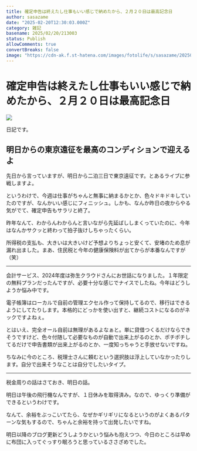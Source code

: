 ```yaml
---
title: 確定申告は終えたし仕事もいい感じで納めたから、２月２０日は最高記念日
author: sasazame
date: "2025-02-20T12:30:03.000Z"
category: 雑記
basename: 2025/02/20/213003
status: Publish
allowComments: true
convertBreaks: false
image: "https://cdn-ak.f.st-hatena.com/images/fotolife/s/sasazame/20250220/20250220190950.png"
---
```

# 確定申告は終えたし仕事もいい感じで納めたから、２月２０日は最高記念日

![](https://cdn-ak.f.st-hatena.com/images/fotolife/s/sasazame/20250220/20250220190950.png)

日記です。

<!-- Extended Body -->

## 明日からの東京遠征を最高のコンディションで迎えるよ

先日から言っていますが、明日から二泊三日で東京遠征です。とあるライブに参戦しますよ。

というわけで、今週は仕事がちゃんと無事に納まるかとか、色々ドキドキしていたのですが、なんかいい感じにフィニッシュ。しかも、なんか昨日の夜からやる気がでて、確定申告もサラリと終了。

昨年なんて、わからんわからんと言いながら先延ばししまくっていたのに、今年はなんかサクッと終わって拍子抜けしちゃったくらい。

所得税の支払も、大きいは大きいけど予想よりちょっと安くて、安堵のため息が漏れ出ました。まあ、住民税と今年の健康保険料が出てからが本番なんですが（笑）

* * *

会計サービス、2024年度は弥生クラウドさんにお世話になりました。１年限定の無料プランだったんですが、必要十分な感じでナイスでしたね。今年はどうしようか悩み中です。

電子帳簿はローカルで自前の管理エクセル作って保持してるので、移行はできるようにしてたりします。本格的にどっかを使い出すと、継続コストになるのがネックですよねぇ。

とはいえ、完全オール自前は無理があるよなぁと。単に貸借つくるだけならできそうですけど、色々付随して必要なものが自動で出来上がるのとか、ポチポチしてるだけで申告書類が出来上がるのとか、一度知っちゃうと手放せないですね。

ちなみに今のところ、税理士さんに頼むという選択肢は浮上していなかったりします。自分で出来そうなことは自分でしたいタイプ。

* * *

税金周りの話はさておき、明日の話。

明日は午後の飛行機なんですが、１日休みを取得済み。なので、ゆっくり準備ができるというわけです。

なんて、余裕をぶっこいてたら、なぜかギリギリになるというのがよくあるパターンな気もするので、ちゃんと余裕を持って出発したいですね。

明日以降のブログ更新どうしようかという悩みも抱えつつ、今日のところは早めに布団に入ってぐっすり眠ろうと思っているささざめでした。